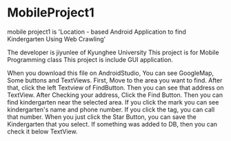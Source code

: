 # MobileProject1
mobile project1 is 'Location - based Android Application to find Kindergarten Using Web Crawling'

The developer is jiyunlee of Kyunghee University
This project is for Mobile Programming class
This project is include GUI application. 

When you download this file on AndroidStudio, You can see GoogleMap, Some buttons and TextViews.
First, Move to the area you want to find. After that, click the left Textview of FindButton.
Then you can see that address on TextView.
After Checking your address, Click the Find Button. Then you can find kindergarten near the selected area.
If you click the mark you can see kindergarten's name and phone number. If you click the tag, you can call that number.
When you just click the Star Button, you can save the Kindergarten that you select.
If something was added to DB, then you can check it below TextView.
